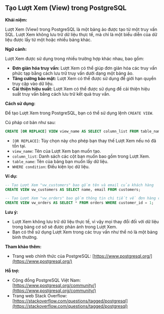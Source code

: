 ## Tạo Lượt Xem (View) trong PostgreSQL

**Khái niệm:**

Lượt Xem (View) trong PostgreSQL là một bảng ảo được tạo từ một truy vấn SQL. Lượt Xem không lưu trữ dữ liệu thực tế, mà chỉ là một biểu diễn của dữ liệu được lấy từ một hoặc nhiều bảng khác.

**Ngữ cảnh:**

Lượt Xem được sử dụng trong nhiều trường hợp khác nhau, bao gồm:

- **Đơn giản hóa truy vấn:** Lượt Xem có thể giúp đơn giản hóa các truy vấn phức tạp bằng cách lưu trữ truy vấn dưới dạng một bảng ảo.
- **Tăng cường bảo mật:** Lượt Xem có thể được sử dụng để giới hạn quyền truy cập vào dữ liệu.
- **Cải thiện hiệu suất:** Lượt Xem có thể được sử dụng để cải thiện hiệu suất truy vấn bằng cách lưu trữ kết quả truy vấn.

**Cách sử dụng:**

Để tạo Lượt Xem trong PostgreSQL, bạn có thể sử dụng lệnh `CREATE VIEW`.

Cú pháp cơ bản như sau:

```sql
CREATE [OR REPLACE] VIEW view_name AS SELECT column_list FROM table_name WHERE condition;
```

- `[OR REPLACE]`: Tùy chọn này cho phép bạn thay thế Lượt Xem nếu nó đã tồn tại.
- `view_name`: Tên của Lượt Xem bạn muốn tạo.
- `column_list`: Danh sách các cột bạn muốn bao gồm trong Lượt Xem.
- `table_name`: Tên của bảng bạn muốn lấy dữ liệu.
- `WHERE condition`: Điều kiện lọc dữ liệu.

**Ví dụ:**

```sql
-- Tạo Lượt Xem "vw_customers" bao gồm tên và email của khách hàng
CREATE VIEW vw_customers AS SELECT name, email FROM customers;

-- Tạo Lượt Xem "vw_orders" bao gồm thông tin chi tiết về đơn hàng cho khách hàng có ID là 1
CREATE VIEW vw_orders AS SELECT * FROM orders WHERE customer_id = 1;
```

**Lưu ý:**

- Lượt Xem không lưu trữ dữ liệu thực tế, vì vậy mọi thay đổi đối với dữ liệu trong bảng cơ sở sẽ được phản ánh trong Lượt Xem.
- Bạn có thể sử dụng Lượt Xem trong các truy vấn như thể nó là một bảng bình thường.

**Tham khảo thêm:**

- Trang web chính thức của PostgreSQL: [https://www.postgresql.org/](https://www.postgresql.org/)

**Hỗ trợ:**

- Cộng đồng PostgreSQL Việt Nam: [https://www.postgresql.org/community/](https://www.postgresql.org/community/)
- Trang web Stack Overflow: [https://stackoverflow.com/questions/tagged/postgresql](https://stackoverflow.com/questions/tagged/postgresql)
